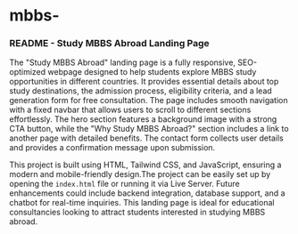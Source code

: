 # mbbs-

### README - Study MBBS Abroad Landing Page  

The "Study MBBS Abroad" landing page is a fully responsive, SEO-optimized webpage designed to help students explore MBBS study opportunities in different countries. It provides essential details about top study destinations, the admission process, eligibility criteria, and a lead generation form for free consultation. The page includes smooth navigation with a fixed navbar that allows users to scroll to different sections effortlessly. The hero section features a background image with a strong CTA button, while the "Why Study MBBS Abroad?" section includes a link to another page with detailed benefits. The contact form collects user details and provides a confirmation message upon submission.  

This project is built using HTML, Tailwind CSS, and JavaScript, ensuring a modern and mobile-friendly design.The project can be easily set up by opening the `index.html` file or running it via Live Server. Future enhancements could include backend integration, database support, and a chatbot for real-time inquiries. This landing page is ideal for educational consultancies looking to attract students interested in studying MBBS abroad.
